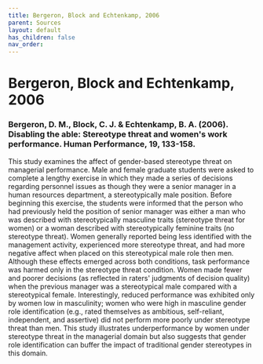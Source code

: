 ```yaml
---
title: Bergeron, Block and Echtenkamp, 2006
parent: Sources
layout: default
has_children: false
nav_order: 
---
```


# Bergeron, Block and Echtenkamp, 2006

### Bergeron, D. M., Block, C. J. & Echtenkamp, B. A. (2006). Disabling the able: Stereotype threat and women's work performance. Human Performance, 19, 133-158.

This study examines the affect of gender-based stereotype threat on managerial performance. Male and female graduate students were asked to complete a lengthy exercise in which they made a series of decisions regarding personnel issues as though they were a senior manager in a human resources department, a stereotypically male position. Before beginning this exercise, the students were informed that the person who had previously held the position of senior manager was either a man who was described with stereotypically masculine traits (stereotype threat for women) or a woman described with stereotypically feminine traits (no stereotype threat). Women generally reported being less identified with the management activity, experienced more stereotype threat, and had more negative affect when placed on this stereotypical male role then men. Although these effects emerged across both conditions, task performance was harmed only in the stereotype threat condition. Women made fewer and poorer decisions (as reflected in raters' judgments of decision quality) when the previous manager was a stereotypical male compared with a stereotypical female. Interestingly, reduced performance was exhibited only by women low in masculinity; women who were high in masculine gender role identification (e.g., rated themselves as ambitious, self-reliant, independent, and assertive) did not perform more poorly under stereotype threat than men. This study illustrates underperformance by women under stereotype threat in the managerial domain but also suggests that gender role identification can buffer the impact of traditional gender stereotypes in this domain.
